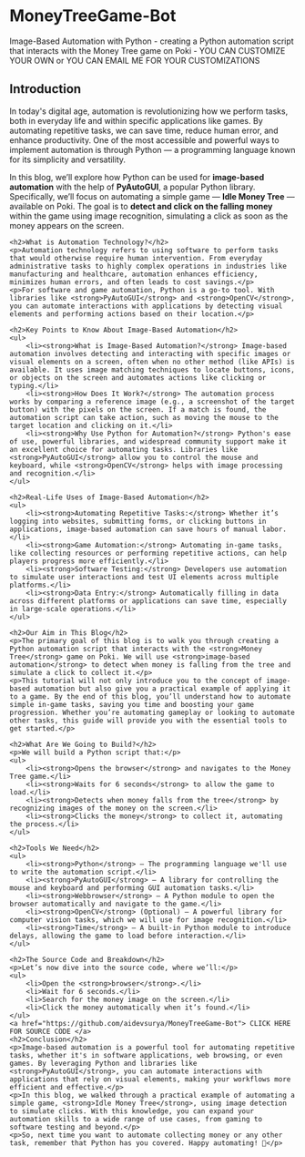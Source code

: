 # MoneyTreeGame-Bot
Image-Based Automation with Python - creating a Python automation script that interacts with the Money Tree game on Poki - YOU CAN CUSTOMIZE YOUR OWN or YOU CAN EMAIL ME FOR YOUR CUSTOMIZATIONS

<article>
    <h2>Introduction</h2>
    <p>In today's digital age, automation is revolutionizing how we perform tasks, both in everyday life and within specific applications like games. By automating repetitive tasks, we can save time, reduce human error, and enhance productivity. One of the most accessible and powerful ways to implement automation is through Python — a programming language known for its simplicity and versatility.</p>
    <p>In this blog, we’ll explore how Python can be used for <strong>image-based automation</strong> with the help of <strong>PyAutoGUI</strong>, a popular Python library. Specifically, we’ll focus on automating a simple game — <strong>Idle Money Tree</strong> — available on Poki. The goal is to <strong>detect and click on the falling money</strong> within the game using image recognition, simulating a click as soon as the money appears on the screen.</p>

    <h2>What is Automation Technology?</h2>
    <p>Automation technology refers to using software to perform tasks that would otherwise require human intervention. From everyday administrative tasks to highly complex operations in industries like manufacturing and healthcare, automation enhances efficiency, minimizes human errors, and often leads to cost savings.</p>
    <p>For software and game automation, Python is a go-to tool. With libraries like <strong>PyAutoGUI</strong> and <strong>OpenCV</strong>, you can automate interactions with applications by detecting visual elements and performing actions based on their location.</p>

    <h2>Key Points to Know About Image-Based Automation</h2>
    <ul>
        <li><strong>What is Image-Based Automation?</strong> Image-based automation involves detecting and interacting with specific images or visual elements on a screen, often when no other method (like APIs) is available. It uses image matching techniques to locate buttons, icons, or objects on the screen and automates actions like clicking or typing.</li>
        <li><strong>How Does It Work?</strong> The automation process works by comparing a reference image (e.g., a screenshot of the target button) with the pixels on the screen. If a match is found, the automation script can take action, such as moving the mouse to the target location and clicking on it.</li>
        <li><strong>Why Use Python for Automation?</strong> Python's ease of use, powerful libraries, and widespread community support make it an excellent choice for automating tasks. Libraries like <strong>PyAutoGUI</strong> allow you to control the mouse and keyboard, while <strong>OpenCV</strong> helps with image processing and recognition.</li>
    </ul>

    <h2>Real-Life Uses of Image-Based Automation</h2>
    <ul>
        <li><strong>Automating Repetitive Tasks:</strong> Whether it’s logging into websites, submitting forms, or clicking buttons in applications, image-based automation can save hours of manual labor.</li>
        <li><strong>Game Automation:</strong> Automating in-game tasks, like collecting resources or performing repetitive actions, can help players progress more efficiently.</li>
        <li><strong>Software Testing:</strong> Developers use automation to simulate user interactions and test UI elements across multiple platforms.</li>
        <li><strong>Data Entry:</strong> Automatically filling in data across different platforms or applications can save time, especially in large-scale operations.</li>
    </ul>

    <h2>Our Aim in This Blog</h2>
    <p>The primary goal of this blog is to walk you through creating a Python automation script that interacts with the <strong>Money Tree</strong> game on Poki. We will use <strong>image-based automation</strong> to detect when money is falling from the tree and simulate a click to collect it.</p>
    <p>This tutorial will not only introduce you to the concept of image-based automation but also give you a practical example of applying it to a game. By the end of this blog, you’ll understand how to automate simple in-game tasks, saving you time and boosting your game progression. Whether you’re automating gameplay or looking to automate other tasks, this guide will provide you with the essential tools to get started.</p>

    <h2>What Are We Going to Build?</h2>
    <p>We will build a Python script that:</p>
    <ul>
        <li><strong>Opens the browser</strong> and navigates to the Money Tree game.</li>
        <li><strong>Waits for 6 seconds</strong> to allow the game to load.</li>
        <li><strong>Detects when money falls from the tree</strong> by recognizing images of the money on the screen.</li>
        <li><strong>Clicks the money</strong> to collect it, automating the process.</li>
    </ul>

    <h2>Tools We Need</h2>
    <ul>
        <li><strong>Python</strong> – The programming language we'll use to write the automation script.</li>
        <li><strong>PyAutoGUI</strong> – A library for controlling the mouse and keyboard and performing GUI automation tasks.</li>
        <li><strong>Webbrowser</strong> – A Python module to open the browser automatically and navigate to the game.</li>
        <li><strong>OpenCV</strong> (Optional) – A powerful library for computer vision tasks, which we will use for image recognition.</li>
        <li><strong>Time</strong> – A built-in Python module to introduce delays, allowing the game to load before interaction.</li>
    </ul>

    <h2>The Source Code and Breakdown</h2>
    <p>Let’s now dive into the source code, where we’ll:</p>
    <ul>
        <li>Open the <strong>browser</strong>.</li>
        <li>Wait for 6 seconds.</li>
        <li>Search for the money image on the screen.</li>
        <li>Click the money automatically when it’s found.</li>
    </ul>
    <a href="https://github.com/aidevsurya/MoneyTreeGame-Bot"> CLICK HERE FOR SOURCE CODE </a>
    <h2>Conclusion</h2>
    <p>Image-based automation is a powerful tool for automating repetitive tasks, whether it's in software applications, web browsing, or even games. By leveraging Python and libraries like <strong>PyAutoGUI</strong>, you can automate interactions with applications that rely on visual elements, making your workflows more efficient and effective.</p>
    <p>In this blog, we walked through a practical example of automating a simple game, <strong>Idle Money Tree</strong>, using image detection to simulate clicks. With this knowledge, you can expand your automation skills to a wide range of use cases, from gaming to software testing and beyond.</p>
    <p>So, next time you want to automate collecting money or any other task, remember that Python has you covered. Happy automating! 🚀</p>
</article>
